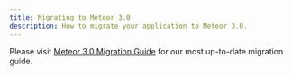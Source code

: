 ```yaml
---
title: Migrating to Meteor 3.0
description: How to migrate your application to Meteor 3.0.
---
```


Please visit [Meteor 3.0 Migration Guide](https://v3-migration-docs.meteor.com/) for our most up-to-date migration guide.
